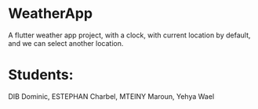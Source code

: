 # WeatherApp
A flutter weather app project, with a clock, with current location by default, and we can select another location.

# Students:
DIB Dominic, 
ESTEPHAN Charbel, 
MTEINY Maroun, 
Yehya Wael
